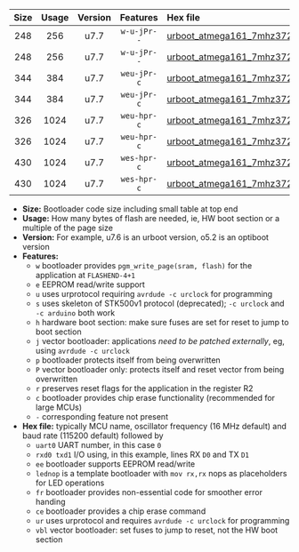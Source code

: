 |Size|Usage|Version|Features|Hex file|
|:-:|:-:|:-:|:-:|:--|
|248|256|u7.7|`w-u-jPr--`|[urboot_atmega161_7mhz3728_460800bps_uart0_rxd0_txd1_lednop_fr_ur_vbl.hex](https://raw.githubusercontent.com/stefanrueger/urboot.hex/main/mcus/atmega161/fcpu_7mhz3728/460800_bps/urboot_atmega161_7mhz3728_460800bps_uart0_rxd0_txd1_lednop_fr_ur_vbl.hex)|
|248|256|u7.7|`w-u-jPr--`|[urboot_atmega161_7mhz3728_460800bps_uart1_rxb2_txb3_lednop_fr_ur_vbl.hex](https://raw.githubusercontent.com/stefanrueger/urboot.hex/main/mcus/atmega161/fcpu_7mhz3728/460800_bps/urboot_atmega161_7mhz3728_460800bps_uart1_rxb2_txb3_lednop_fr_ur_vbl.hex)|
|344|384|u7.7|`weu-jPr-c`|[urboot_atmega161_7mhz3728_460800bps_uart0_rxd0_txd1_ee_lednop_fr_ce_ur_vbl.hex](https://raw.githubusercontent.com/stefanrueger/urboot.hex/main/mcus/atmega161/fcpu_7mhz3728/460800_bps/urboot_atmega161_7mhz3728_460800bps_uart0_rxd0_txd1_ee_lednop_fr_ce_ur_vbl.hex)|
|344|384|u7.7|`weu-jPr-c`|[urboot_atmega161_7mhz3728_460800bps_uart1_rxb2_txb3_ee_lednop_fr_ce_ur_vbl.hex](https://raw.githubusercontent.com/stefanrueger/urboot.hex/main/mcus/atmega161/fcpu_7mhz3728/460800_bps/urboot_atmega161_7mhz3728_460800bps_uart1_rxb2_txb3_ee_lednop_fr_ce_ur_vbl.hex)|
|326|1024|u7.7|`weu-hpr-c`|[urboot_atmega161_7mhz3728_460800bps_uart0_rxd0_txd1_ee_lednop_fr_ce_ur.hex](https://raw.githubusercontent.com/stefanrueger/urboot.hex/main/mcus/atmega161/fcpu_7mhz3728/460800_bps/urboot_atmega161_7mhz3728_460800bps_uart0_rxd0_txd1_ee_lednop_fr_ce_ur.hex)|
|326|1024|u7.7|`weu-hpr-c`|[urboot_atmega161_7mhz3728_460800bps_uart1_rxb2_txb3_ee_lednop_fr_ce_ur.hex](https://raw.githubusercontent.com/stefanrueger/urboot.hex/main/mcus/atmega161/fcpu_7mhz3728/460800_bps/urboot_atmega161_7mhz3728_460800bps_uart1_rxb2_txb3_ee_lednop_fr_ce_ur.hex)|
|430|1024|u7.7|`wes-hpr-c`|[urboot_atmega161_7mhz3728_460800bps_uart0_rxd0_txd1_ee_lednop_fr_ce.hex](https://raw.githubusercontent.com/stefanrueger/urboot.hex/main/mcus/atmega161/fcpu_7mhz3728/460800_bps/urboot_atmega161_7mhz3728_460800bps_uart0_rxd0_txd1_ee_lednop_fr_ce.hex)|
|430|1024|u7.7|`wes-hpr-c`|[urboot_atmega161_7mhz3728_460800bps_uart1_rxb2_txb3_ee_lednop_fr_ce.hex](https://raw.githubusercontent.com/stefanrueger/urboot.hex/main/mcus/atmega161/fcpu_7mhz3728/460800_bps/urboot_atmega161_7mhz3728_460800bps_uart1_rxb2_txb3_ee_lednop_fr_ce.hex)|

- **Size:** Bootloader code size including small table at top end
- **Usage:** How many bytes of flash are needed, ie, HW boot section or a multiple of the page size
- **Version:** For example, u7.6 is an urboot version, o5.2 is an optiboot version
- **Features:**
  + `w` bootloader provides `pgm_write_page(sram, flash)` for the application at `FLASHEND-4+1`
  + `e` EEPROM read/write support
  + `u` uses urprotocol requiring `avrdude -c urclock` for programming
  + `s` uses skeleton of STK500v1 protocol (deprecated); `-c urclock` and `-c arduino` both work
  + `h` hardware boot section: make sure fuses are set for reset to jump to boot section
  + `j` vector bootloader: applications *need to be patched externally*, eg, using `avrdude -c urclock`
  + `p` bootloader protects itself from being overwritten
  + `P` vector bootloader only: protects itself and reset vector from being overwritten
  + `r` preserves reset flags for the application in the register R2
  + `c` bootloader provides chip erase functionality (recommended for large MCUs)
  + `-` corresponding feature not present
- **Hex file:** typically MCU name, oscillator frequency (16 MHz default) and baud rate (115200 default) followed by
  + `uart0` UART number, in this case `0`
  + `rxd0 txd1` I/O using, in this example, lines RX `D0` and TX `D1`
  + `ee` bootloader supports EEPROM read/write
  + `lednop` is a template bootloader with `mov rx,rx` nops as placeholders for LED operations
  + `fr` bootloader provides non-essential code for smoother error handing
  + `ce` bootloader provides a chip erase command
  + `ur` uses urprotocol and requires `avrdude -c urclock` for programming
  + `vbl` vector bootloader: set fuses to jump to reset, not the HW boot section
